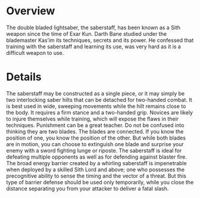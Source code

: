 # Overview

The double bladed lightsaber, the saberstaff, has been known as a Sith weapon since the time of Exar Kun.
Darth Bane studied under the blademaster Kas’im its techniques, secrets and its power.
He confessed that training with the saberstaff and learning its use, was very hard as it is a difficult weapon to use.

# Details

The saberstaff may be constructed as a single piece, or it may simply be two interlocking saber hilts that can be detached for two-handed combat.
It is best used in wide, sweeping movements while the hilt remains close to the body.
It requires a firm stance and a two-handed grip.
Novices are likely to injure themselves while training, which will expose the flaws in their techniques.
Punishment can be a great teacher.
Do not be confused into thinking they are two blades.
The blades are connected.
If you know the position of one, you know the position of the other.
But while both blades are in motion, you can choose to extinguish one blade and surprise your enemy with a sword fighting lunge or riposte.
The saberstaff is ideal for defeating multiple opponents as well as for defending against blaster fire.
The broad energy barrier created by a whirling saberstaff is impenetrable when deployed by a skilled Sith Lord and above; one who possesses the precognitive ability to sense the timing and the vector of a threat.
But this type of barrier defense should be used only temporarily, while you close the distance separating you from your attacker to deliver a fatal slash.
